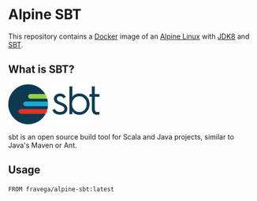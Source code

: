 # Alpine SBT

This repository contains a [Docker] image of an [Alpine Linux] with [JDK8] and [SBT].

## What is SBT?

![logo](https://raw.githubusercontent.com/1science/docker-sbt/latest/logo.png)

sbt is an open source build tool for Scala and Java projects, similar to Java's Maven or Ant.

## Usage

```
FROM fravega/alpine-sbt:latest
```

[Alpine Linux]: https://www.alpinelinux.org
[Docker]: https://www.docker.com
[JDK8]: https://hub.docker.com/r/anapsix/alpine-java/
[SBT]: http://www.scala-sbt.org/
